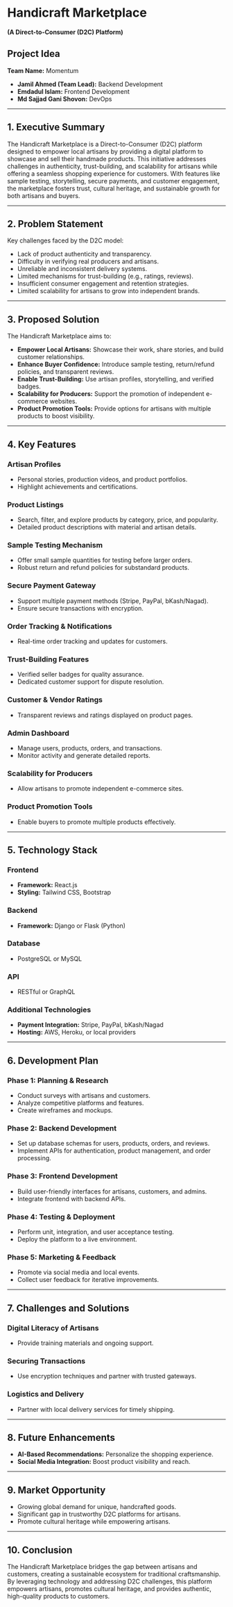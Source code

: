 # Handicraft Marketplace  
**(A Direct-to-Consumer (D2C) Platform)**  

## Project Idea  
**Team Name:** Momentum  
- **Jamil Ahmed (Team Lead):** Backend Development  
- **Emdadul Islam:** Frontend Development  
- **Md Sajjad Gani Shovon:** DevOps  

---

## 1. Executive Summary  
The Handicraft Marketplace is a Direct-to-Consumer (D2C) platform designed to empower local artisans by providing a digital platform to showcase and sell their handmade products. This initiative addresses challenges in authenticity, trust-building, and scalability for artisans while offering a seamless shopping experience for customers. With features like sample testing, storytelling, secure payments, and customer engagement, the marketplace fosters trust, cultural heritage, and sustainable growth for both artisans and buyers.

---

## 2. Problem Statement  
Key challenges faced by the D2C model:  
- Lack of product authenticity and transparency.  
- Difficulty in verifying real producers and artisans.  
- Unreliable and inconsistent delivery systems.  
- Limited mechanisms for trust-building (e.g., ratings, reviews).  
- Insufficient consumer engagement and retention strategies.  
- Limited scalability for artisans to grow into independent brands.  

---

## 3. Proposed Solution  
The Handicraft Marketplace aims to:  
- **Empower Local Artisans:** Showcase their work, share stories, and build customer relationships.  
- **Enhance Buyer Confidence:** Introduce sample testing, return/refund policies, and transparent reviews.  
- **Enable Trust-Building:** Use artisan profiles, storytelling, and verified badges.  
- **Scalability for Producers:** Support the promotion of independent e-commerce websites.  
- **Product Promotion Tools:** Provide options for artisans with multiple products to boost visibility.  

---

## 4. Key Features  

### Artisan Profiles  
- Personal stories, production videos, and product portfolios.  
- Highlight achievements and certifications.  

### Product Listings  
- Search, filter, and explore products by category, price, and popularity.  
- Detailed product descriptions with material and artisan details.  

### Sample Testing Mechanism  
- Offer small sample quantities for testing before larger orders.  
- Robust return and refund policies for substandard products.  

### Secure Payment Gateway  
- Support multiple payment methods (Stripe, PayPal, bKash/Nagad).  
- Ensure secure transactions with encryption.  

### Order Tracking & Notifications  
- Real-time order tracking and updates for customers.  

### Trust-Building Features  
- Verified seller badges for quality assurance.  
- Dedicated customer support for dispute resolution.  

### Customer & Vendor Ratings  
- Transparent reviews and ratings displayed on product pages.  

### Admin Dashboard  
- Manage users, products, orders, and transactions.  
- Monitor activity and generate detailed reports.  

### Scalability for Producers  
- Allow artisans to promote independent e-commerce sites.  

### Product Promotion Tools  
- Enable buyers to promote multiple products effectively.  

---

## 5. Technology Stack  

### Frontend  
- **Framework:** React.js  
- **Styling:** Tailwind CSS, Bootstrap  

### Backend  
- **Framework:** Django or Flask (Python)  

### Database  
- PostgreSQL or MySQL  

### API  
- RESTful or GraphQL  

### Additional Technologies  
- **Payment Integration:** Stripe, PayPal, bKash/Nagad  
- **Hosting:** AWS, Heroku, or local providers  

---

## 6. Development Plan  

### Phase 1: Planning & Research  
- Conduct surveys with artisans and customers.  
- Analyze competitive platforms and features.  
- Create wireframes and mockups.  

### Phase 2: Backend Development  
- Set up database schemas for users, products, orders, and reviews.  
- Implement APIs for authentication, product management, and order processing.  

### Phase 3: Frontend Development  
- Build user-friendly interfaces for artisans, customers, and admins.  
- Integrate frontend with backend APIs.  

### Phase 4: Testing & Deployment  
- Perform unit, integration, and user acceptance testing.  
- Deploy the platform to a live environment.  

### Phase 5: Marketing & Feedback  
- Promote via social media and local events.  
- Collect user feedback for iterative improvements.  

---

## 7. Challenges and Solutions  

### Digital Literacy of Artisans  
- Provide training materials and ongoing support.  

### Securing Transactions  
- Use encryption techniques and partner with trusted gateways.  

### Logistics and Delivery  
- Partner with local delivery services for timely shipping.  

---

## 8. Future Enhancements  
- **AI-Based Recommendations:** Personalize the shopping experience.  
- **Social Media Integration:** Boost product visibility and reach.  

---

## 9. Market Opportunity  
- Growing global demand for unique, handcrafted goods.  
- Significant gap in trustworthy D2C platforms for artisans.  
- Promote cultural heritage while empowering artisans.  

---

## 10. Conclusion  
The Handicraft Marketplace bridges the gap between artisans and customers, creating a sustainable ecosystem for traditional craftsmanship. By leveraging technology and addressing D2C challenges, this platform empowers artisans, promotes cultural heritage, and provides authentic, high-quality products to customers.
